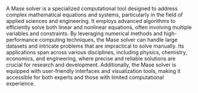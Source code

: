 A Mase solver is a specialized computational tool designed to address complex mathematical equations and systems, particularly in the field of applied sciences and engineering. It employs advanced algorithms to efficiently solve both linear and nonlinear equations, often involving multiple variables and constraints. By leveraging numerical methods and high-performance computing techniques, the Mase solver can handle large datasets and intricate problems that are impractical to solve manually. Its applications span across various disciplines, including physics, chemistry, economics, and engineering, where precise and reliable solutions are crucial for research and development. Additionally, the Mase solver is equipped with user-friendly interfaces and visualization tools, making it accessible for both experts and those with limited computational experience.
